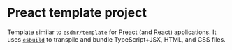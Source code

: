 # Preact template project

Template similar to [`esdmr/template`] for Preact (and React) applications. It
uses [`esbuild`] to transpile and bundle TypeScript+JSX, HTML, and CSS files.

[`esdmr/template`]: https://github.com/esdmr/template
[`esbuild`]: https://esbuild.github.io
